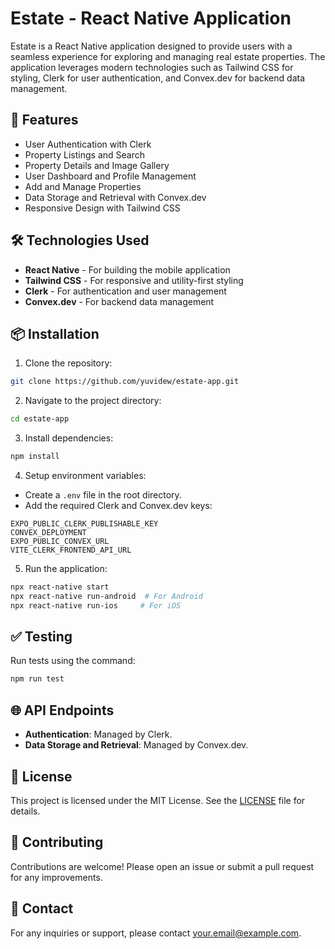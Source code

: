 # Estate - React Native Application

Estate is a React Native application designed to provide users with a seamless experience for exploring and managing real estate properties. The application leverages modern technologies such as Tailwind CSS for styling, Clerk for user authentication, and Convex.dev for backend data management.

## 🚀 Features

* User Authentication with Clerk
* Property Listings and Search
* Property Details and Image Gallery
* User Dashboard and Profile Management
* Add and Manage Properties
* Data Storage and Retrieval with Convex.dev
* Responsive Design with Tailwind CSS

## 🛠️ Technologies Used

* **React Native** - For building the mobile application
* **Tailwind CSS** - For responsive and utility-first styling
* **Clerk** - For authentication and user management
* **Convex.dev** - For backend data management

## 📦 Installation

1. Clone the repository:

```bash
git clone https://github.com/yuvidew/estate-app.git
```

2. Navigate to the project directory:

```bash
cd estate-app
```

3. Install dependencies:

```bash
npm install
```

4. Setup environment variables:

* Create a `.env` file in the root directory.
* Add the required Clerk and Convex.dev keys:

```
EXPO_PUBLIC_CLERK_PUBLISHABLE_KEY
CONVEX_DEPLOYMENT
EXPO_PUBLIC_CONVEX_URL
VITE_CLERK_FRONTEND_API_URL

```

5. Run the application:

```bash
npx react-native start
npx react-native run-android  # For Android
npx react-native run-ios     # For iOS
```

## ✅ Testing

Run tests using the command:

```bash
npm run test
```


## 🌐 API Endpoints

* **Authentication**: Managed by Clerk.
* **Data Storage and Retrieval**: Managed by Convex.dev.

## 📝 License

This project is licensed under the MIT License. See the [LICENSE](./LICENSE) file for details.

## 🤝 Contributing

Contributions are welcome! Please open an issue or submit a pull request for any improvements.

## 📧 Contact

For any inquiries or support, please contact [your.email@example.com](mailto:yd00102@email.com).
